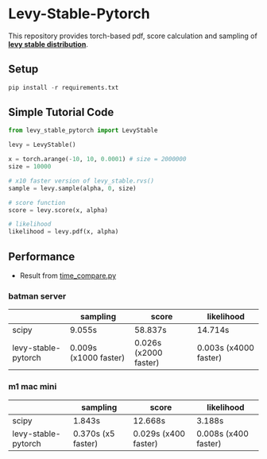 # Levy-Stable-Pytorch
This repository provides torch-based pdf, score calculation and sampling of **[levy stable distribution](https://en.wikipedia.org/wiki/L%C3%A9vy_distribution)**.
## Setup


```python
pip install -r requirements.txt
```

## Simple Tutorial Code



```python
from levy_stable_pytorch import LevyStable

levy = LevyStable()

x = torch.arange(-10, 10, 0.0001) # size = 2000000
size = 10000

# x10 faster version of levy_stable.rvs() 
sample = levy.sample(alpha, 0, size)

# score function
score = levy.score(x, alpha)

# likelihood 
likelihood = levy.pdf(x, alpha)
```


## Performance
* Result from [time_compare.py](https://github.com/UNIST-LIM-Lab/levy-stable-pytorch/blob/master/time_compare.py)

### batman server

|  | sampling | score | likelihood |
| --- | --- | --- | --- |
| scipy | 9.055s | 58.837s | 14.714s |
| levy-stable-pytorch | 0.009s (x1000 faster) | 0.026s (x2000 faster) | 0.003s (x4000 faster) |

### m1 mac mini

|  | sampling | score | likelihood |
| --- | --- | --- | --- |
| scipy | 1.843s | 12.668s | 3.188s |
| levy-stable-pytorch | 0.370s (x5 faster) | 0.029s (x400 faster) | 0.008s (x400 faster) |